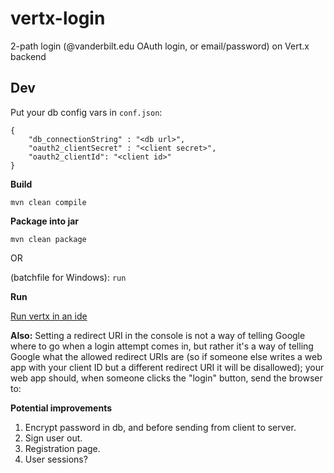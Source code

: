 # vertx-login

2-path login (@vanderbilt.edu OAuth login, or email/password) on Vert.x backend

## Dev

Put your db config vars in `conf.json`:
```
{
    "db_connectionString" : "<db url>",
    "oauth2_clientSecret" : "<client secret>",
    "oauth2_clientId": "<client id>"
}
```

**Build**

`mvn clean compile`

**Package into jar**

`mvn clean package`

OR

(batchfile for Windows): `run`

**Run**

[Run vertx in an ide](https://stackoverflow.com/questions/24277301/run-vertx-in-an-ide)


**Also:**
Setting a redirect URI in the console is not a way of telling Google where to go when a login attempt comes in, but rather it's a way of telling Google what the allowed redirect URIs are (so if someone else writes a web app with your client ID but a different redirect URI it will be disallowed); your web app should, when someone clicks the "login" button, send the browser to:

**Potential improvements**

1. Encrypt password in db, and before sending from client to server.
2. Sign user out.
3. Registration page.
4. User sessions?